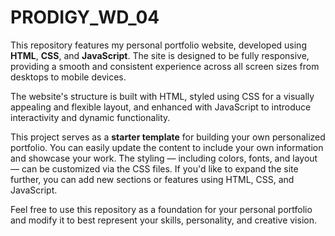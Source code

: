 # PRODIGY_WD_04

This repository features my personal portfolio website, developed using **HTML**, **CSS**, and **JavaScript**. The site is designed to be fully responsive, providing a smooth and consistent experience across all screen sizes from desktops to mobile devices.

The website's structure is built with HTML, styled using CSS for a visually appealing and flexible layout, and enhanced with JavaScript to introduce interactivity and dynamic functionality.

This project serves as a **starter template** for building your own personalized portfolio. You can easily update the content to include your own information and showcase your work. The styling — including colors, fonts, and layout — can be customized via the CSS files. If you'd like to expand the site further, you can add new sections or features using HTML, CSS, and JavaScript.

Feel free to use this repository as a foundation for your personal portfolio and modify it to best represent your skills, personality, and creative vision.

